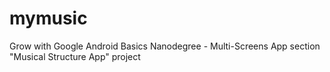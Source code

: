 # mymusic
Grow with Google Android Basics Nanodegree - Multi-Screens App section "Musical Structure App" project
